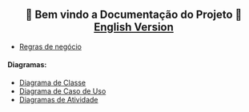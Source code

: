 <h2 align="center">📄 Bem vindo a Documentação do Projeto 📄
 <a href="https://github.com/Luccazx12/reprography-nodejs/blob/main/docs/README-en.md">English Version</a>
 </h3>



  * [Regras de negócio](https://github.com/Squad-Back-End/reprography-nodejs/blob/master/docs/Regras_de_negocio_e_classes.txt)

#### Diagramas: 

 * [Diagrama de Classe](https://github.com/Squad-Back-End/reprography-nodejs/blob/master/docs/diagramas/diagramas_de_classe/Diagramas%20de%20Classe%20%20Back-End%20V1.png)
 * [Diagrama de Caso de Uso](https://github.com/Squad-Back-End/reprography-nodejs/blob/master/docs/diagramas/diagramas_casos_de_uso/Diagrama_de_Caso_de_Uso.png)
 * [Diagramas de Atividade](https://github.com/Squad-Back-End/reprography-nodejs/tree/master/docs/diagramas/diagramas_de_atividade)


